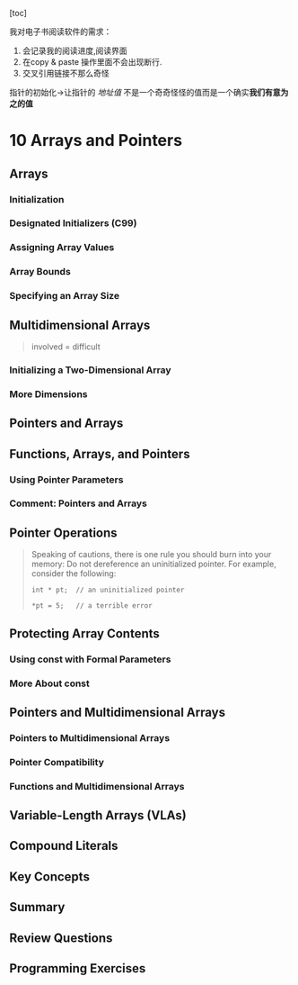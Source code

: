 [toc]

我对电子书阅读软件的需求：

1. 会记录我的阅读进度,阅读界面
2. 在copy & paste 操作里面不会出现断行.
3. 交叉引用链接不那么奇怪

指针的初始化->让指针的 *地址值* 不是一个奇奇怪怪的值而是一个确实**我们有意为之的值**



# 10 Arrays and Pointers 



## Arrays 



### Initialization 



### Designated Initializers (C99) 



### Assigning Array Values 



### Array Bounds 



### Specifying an Array Size 



## Multidimensional Arrays 

> involved = difficult

### Initializing a Two-Dimensional Array 





### More Dimensions 



## Pointers and Arrays 



## Functions, Arrays, and Pointers 





### Using Pointer Parameters 









### Comment: Pointers and Arrays 



## Pointer Operations 

> Speaking of cautions, there is one rule you should burn into  your memory: Do not dereference an uninitialized pointer. For example, consider  the following:
>
>  `int * pt;  // an uninitialized pointer `
>
> `*pt = 5;   // a terrible error`



## Protecting Array Contents 



### Using const with Formal Parameters 



### More About const 







## Pointers and Multidimensional Arrays 



### Pointers to Multidimensional Arrays 



### Pointer Compatibility 



### Functions and Multidimensional Arrays 





## Variable-Length Arrays (VLAs) 



## Compound Literals 



## Key Concepts 



## Summary 



## Review Questions 



## Programming Exercises 





